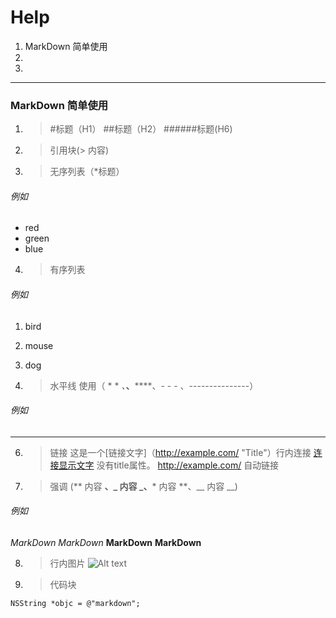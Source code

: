 # Help
1. MarkDown 简单使用
2. 
3.
- - -
### MarkDown 简单使用 
1. > #标题（H1） ##标题（H2） ######标题(H6)

2. > 引用块(> 内容)

3. > 无序列表（*标题）
###### 例如
* red 
* green 
* blue

4. > 有序列表
###### 例如
1. bird
2. mouse 
3. dog

5. > 水平线 使用（ * * *、***、******、- - - 、---------------）
###### 例如
- - -
6. > 链接 这是一个[链接文字]（http://example.com/ "Title"）行内连接
[连接显示文字](http://example.net/) 没有title属性。
<http://example.com/> 自动链接

7. > 强调 (** 内容 **、_ 内容 _、*** 内容 **、__ 内容 __)
###### 例如
*MarkDown*
_MarkDown_
**MarkDown**
__MarkDown__

8. > 行内图片 
![Alt text](/path/to/image.jpg)

9. > 代码块

```
NSString *objc = @"markdown";
```
